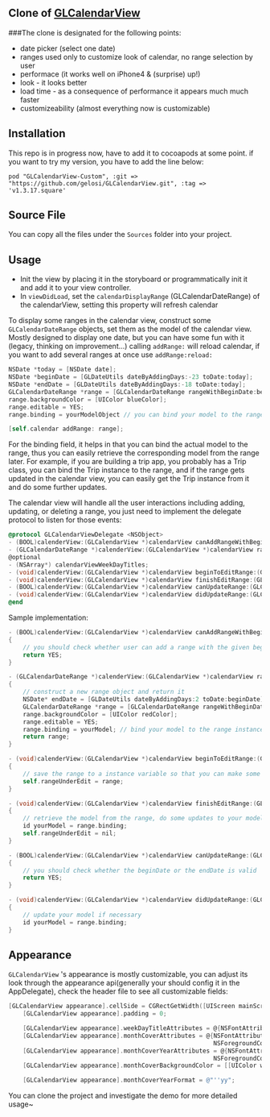 ## Clone of [GLCalendarView](https://github.com/Glow-Inc/GLCalendarView)

###The clone is designated for the following points:
* date picker (select one date)
* ranges used only to customize look of calendar, no range selection by user
* performace (it works well on iPhone4 & (surprise) up!)
* look - it looks better
* load time - as a consequence of performance it appears much much faster
* customizeability (almost everything now is customizable)

## Installation
This repo is in progress now, have to add it to cocoapods at some point.
if you want to try my version, you have to add the line below:
```
pod "GLCalendarView-Custom", :git => "https://github.com/gelosi/GLCalendarView.git", :tag => 'v1.3.17.square'
```

## Source File
You can copy all the files under the `Sources` folder into your project.

## Usage
* Init the view by placing it in the storyboard or programmatically init it and add it to your view controller.
* In `viewDidLoad`, set the `calendarDisplayRange` (GLCalendarDateRange) of the calendarView, setting this property will refresh calendar

To display some ranges in the calendar view, construct some `GLCalendarDateRange` objects, set them as the model of the calendar view. Mostly designed to display one date, but you can have some fun with it (legacy, thinking on improvement...)
calling `addRange:` will reload calendar, if you want to add several ranges at once use `addRange:reload:`
```objective-c
NSDate *today = [NSDate date];
NSDate *beginDate = [GLDateUtils dateByAddingDays:-23 toDate:today];
NSDate *endDate = [GLDateUtils dateByAddingDays:-18 toDate:today];
GLCalendarDateRange *range = [GLCalendarDateRange rangeWithBeginDate:beginDate endDate:endDate];
range.backgroundColor = [UIColor blueColor];
range.editable = YES;
range.binding = yourModelObject // you can bind your model to the range

[self.calendar addRange: range];
```

For the binding field, it helps in that you can bind the actual model to the range, thus you can easily retrieve the corresponding model from the range later. For example, if you are building a trip app, you probably has a Trip class, you can bind the Trip instance to the range, and if the range gets updated in the calendar view, you can easily get the Trip instance from it and do some further updates.

The calendar view will handle all the user interactions including adding, updating, or deleting a range, you just need to implement the delegate protocol to listen for those events:
```objective-c
@protocol GLCalendarViewDelegate <NSObject>
- (BOOL)calenderView:(GLCalendarView *)calendarView canAddRangeWithBeginDate:(NSDate *)beginDate;
- (GLCalendarDateRange *)calenderView:(GLCalendarView *)calendarView rangeToAddWithBeginDate:(NSDate *)beginDate;
@optional
- (NSArray*) calendarViewWeekDayTitles;
- (void)calenderView:(GLCalendarView *)calendarView beginToEditRange:(GLCalendarDateRange *)range;
- (void)calenderView:(GLCalendarView *)calendarView finishEditRange:(GLCalendarDateRange *)range continueEditing:(BOOL)continueEditing;
- (BOOL)calenderView:(GLCalendarView *)calendarView canUpdateRange:(GLCalendarDateRange *)range toBeginDate:(NSDate *)beginDate endDate:(NSDate *)endDate;
- (void)calenderView:(GLCalendarView *)calendarView didUpdateRange:(GLCalendarDateRange *)range toBeginDate:(NSDate *)beginDate endDate:(NSDate *)endDate;
@end
```

Sample implementation:
```objective-c
- (BOOL)calenderView:(GLCalendarView *)calendarView canAddRangeWithBeginDate:(NSDate *)beginDate
{
    // you should check whether user can add a range with the given begin date
    return YES;
}

- (GLCalendarDateRange *)calenderView:(GLCalendarView *)calendarView rangeToAddWithBeginDate:(NSDate *)beginDate
{
    // construct a new range object and return it
    NSDate* endDate = [GLDateUtils dateByAddingDays:2 toDate:beginDate];
    GLCalendarDateRange *range = [GLCalendarDateRange rangeWithBeginDate:beginDate endDate:endDate];
    range.backgroundColor = [UIColor redColor];
    range.editable = YES;
    range.binding = yourModel; // bind your model to the range instance
    return range;
}

- (void)calenderView:(GLCalendarView *)calendarView beginToEditRange:(GLCalendarDateRange *)range
{
    // save the range to a instance variable so that you can make some operation on it
    self.rangeUnderEdit = range;
}

- (void)calenderView:(GLCalendarView *)calendarView finishEditRange:(GLCalendarDateRange *)range continueEditing:(BOOL)continueEditing
{
    // retrieve the model from the range, do some updates to your model
    id yourModel = range.binding;
    self.rangeUnderEdit = nil;
}

- (BOOL)calenderView:(GLCalendarView *)calendarView canUpdateRange:(GLCalendarDateRange *)range toBeginDate:(NSDate *)beginDate endDate:(NSDate *)endDate
{
    // you should check whether the beginDate or the endDate is valid
    return YES;
}

- (void)calenderView:(GLCalendarView *)calendarView didUpdateRange:(GLCalendarDateRange *)range toBeginDate:(NSDate *)beginDate endDate:(NSDate *)endDate
{
    // update your model if necessary
    id yourModel = range.binding;
}

```

## Appearance
`GLCalendarView` 's appearance is mostly customizable, you can adjust its look through the appearance api(generally your should config it in the AppDelegate), check the header file to see all customizable fields:
```objective-c
[GLCalendarView appearance].cellSide = CGRectGetWidth([UIScreen mainScreen].bounds)/7;
    [GLCalendarView appearance].padding = 0;

    [GLCalendarView appearance].weekDayTitleAttributes = @{NSFontAttributeName:[UIFont systemFontOfSize:10], NSForegroundColorAttributeName:[UIColor grayColor]};
    [GLCalendarView appearance].monthCoverAttributes = @{NSFontAttributeName:[UIFont boldSystemFontOfSize:24],
                                                         NSForegroundColorAttributeName:[UIColor grayColor]};
    [GLCalendarView appearance].monthCoverYearAttributes = @{NSFontAttributeName:[UIFont systemFontOfSize:24],
                                                         NSForegroundColorAttributeName:[UIColor grayColor]};
    [GLCalendarView appearance].monthCoverBackgroundColor = [[UIColor whiteColor] colorWithAlphaComponent:0.7];

    [GLCalendarView appearance].monthCoverYearFormat = @"''yy";
```

You can clone the project and investigate the demo for more detailed usage~
